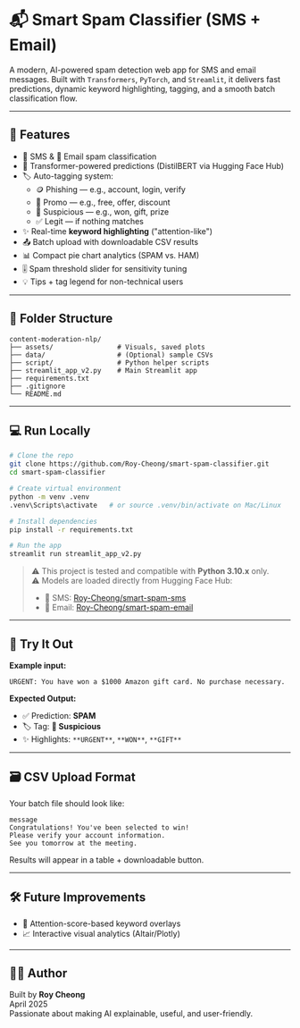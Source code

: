 # 📬 Smart Spam Classifier (SMS + Email)

A modern, AI-powered spam detection web app for SMS and email messages. Built with `Transformers`, `PyTorch`, and `Streamlit`, it delivers fast predictions, dynamic keyword highlighting, tagging, and a smooth batch classification flow.

---

## 🚀 Features

- 📱 SMS & 📧 Email spam classification
- 🤖 Transformer-powered predictions (DistilBERT via Hugging Face Hub)
- 🏷️ Auto-tagging system:
  - 🪙 Phishing — e.g., account, login, verify
  - 📢 Promo — e.g., free, offer, discount
  - 🎁 Suspicious — e.g., won, gift, prize
  - ✅ Legit — if nothing matches
- ✨ Real-time **keyword highlighting** ("attention-like")
- 📤 Batch upload with downloadable CSV results
- 📊 Compact pie chart analytics (SPAM vs. HAM)
- 🎚️ Spam threshold slider for sensitivity tuning
- 💡 Tips + tag legend for non-technical users

---

## 📂 Folder Structure

```
content-moderation-nlp/
├── assets/                # Visuals, saved plots
├── data/                  # (Optional) sample CSVs
├── script/                # Python helper scripts
├── streamlit_app_v2.py    # Main Streamlit app
├── requirements.txt
├── .gitignore
└── README.md
```

---

## 💻 Run Locally

```bash
# Clone the repo
git clone https://github.com/Roy-Cheong/smart-spam-classifier.git
cd smart-spam-classifier

# Create virtual environment
python -m venv .venv
.venv\Scripts\activate   # or source .venv/bin/activate on Mac/Linux

# Install dependencies
pip install -r requirements.txt

# Run the app
streamlit run streamlit_app_v2.py
```

> ⚠️ This project is tested and compatible with **Python 3.10.x** only.  
> ⚠️ Models are loaded directly from Hugging Face Hub:
> - 📱 SMS: [Roy-Cheong/smart-spam-sms](https://huggingface.co/Roy-Cheong/smart-spam-sms)
> - 📧 Email: [Roy-Cheong/smart-spam-email](https://huggingface.co/Roy-Cheong/smart-spam-email)

---

## 🧪 Try It Out

**Example input:**
```
URGENT: You have won a $1000 Amazon gift card. No purchase necessary.
```

**Expected Output:**
- ✅ Prediction: **SPAM**
- 🏷️ Tag: **🎁 Suspicious**
- ✨ Highlights: `**URGENT**`, `**WON**`, `**GIFT**`

---

## 🗃️ CSV Upload Format

Your batch file should look like:

```csv
message
Congratulations! You've been selected to win!
Please verify your account information.
See you tomorrow at the meeting.
```

Results will appear in a table + downloadable button.

---

## 🛠️ Future Improvements

- 🧠 Attention-score-based keyword overlays
- 📈 Interactive visual analytics (Altair/Plotly)

---

## 👨‍💻 Author

Built by **Roy Cheong**  
April 2025  
Passionate about making AI explainable, useful, and user-friendly.
